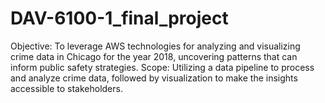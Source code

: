 # DAV-6100-1_final_project
Objective: To leverage AWS technologies for analyzing and visualizing crime data in Chicago for the year 2018, uncovering patterns that can inform public safety strategies. Scope: Utilizing a data pipeline to process and analyze crime data, followed by visualization to make the insights accessible to stakeholders.
